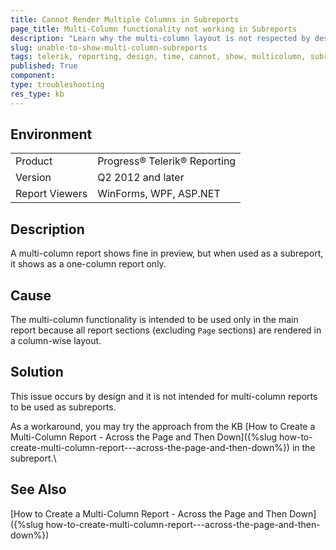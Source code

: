 ```yaml
---
title: Cannot Render Multiple Columns in Subreports
page_title: Multi-Column functionality not working in Subreports
description: "Learn why the multi-column layout is not respected by design in the SubReport items in Telerik Reporting."
slug: unable-to-show-multi-column-subreports
tags: telerik, reporting, design, time, cannot, show, multicolumn, subreports
published: True
component: 
type: troubleshooting
res_type: kb
---
```


## Environment

<table>
	<tbody>
		<tr>
			<td>Product</td>
			<td>Progress® Telerik® Reporting</td>
		</tr>
		<tr>
			<td>Version</td>
			<td>Q2 2012 and later</td>
		</tr>
		<tr>
			<td>Report Viewers</td>
			<td>WinForms, WPF, ASP.NET</td>
		</tr>
	</tbody>
</table>

## Description

A multi-column report shows fine in preview, but when used as a subreport, it shows as a one-column report only.

## Cause

The multi-column functionality is intended to be used only in the main report because all report sections (excluding `Page` sections) are rendered in a column-wise layout.

## Solution

This issue occurs by design and it is not intended for multi-column reports to be used as subreports.

As a workaround, you may try the approach from the KB [How to Create a Multi-Column Report - Across the Page and Then Down]({%slug how-to-create-multi-column-report---across-the-page-and-then-down%}) in the subreport.\

## See Also

[How to Create a Multi-Column Report - Across the Page and Then Down]({%slug how-to-create-multi-column-report---across-the-page-and-then-down%})
